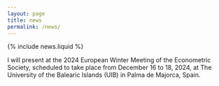 ```yaml
---
layout: page
title: news
permalink: /news/
---
```


{% include news.liquid %}


I will present at the 2024 European Winter Meeting of the Econometric Society, scheduled to take place from December 16 to 18, 2024, at The University of the Balearic Islands (UIB) in Palma de Majorca, Spain.
